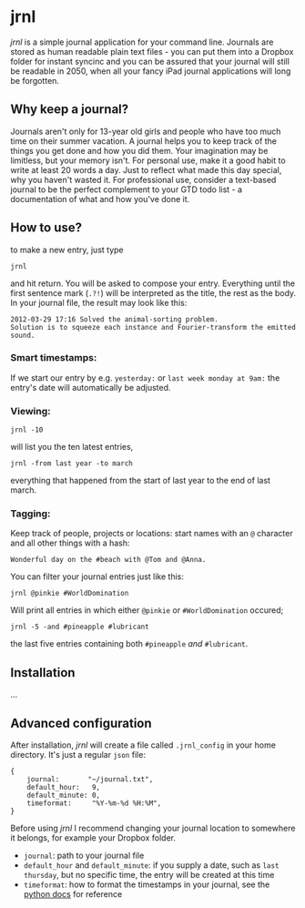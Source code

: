 # jrnl

*jrnl* is a simple journal application for your command line. Journals are stored as human readable plain text files - you can put them into a Dropbox folder for instant syncinc and you can be assured that your journal will still be readable in 2050, when all your fancy iPad journal applications will long be forgotten.

## Why keep a journal?

Journals aren't only for 13-year old girls and people who have too much time on their summer vacation. A journal helps you to keep track of the things you get done and how you did them. Your imagination may be limitless, but your memory isn't. For personal use, make it a good habit to write at least 20 words a day. Just to reflect what made this day special, why you haven't wasted it. For professional use, consider a text-based journal to be the perfect complement to your GTD todo list - a documentation of what and how you've done it.

## How to use?

to make a new entry, just type

    jrnl

and hit return. You will be asked to compose your entry. Everything until the first sentence mark (`.?!`) will be interpreted as the title, the rest as the body. In your journal file, the result may look like this:

    2012-03-29 17:16 Solved the animal-sorting problem.
    Solution is to squeeze each instance and Fourier-transform the emitted sound.

### Smart timestamps:

If we start our entry by e.g. `yesterday:` or `last week monday at 9am:` the entry's date will automatically be adjusted. 

### Viewing:

    jrnl -10   

will list you the ten latest entries,

    jrnl -from last year -to march   

everything that happened from the start of last year to the end of last march.

### Tagging:

Keep track of people, projects or locations: start names with an `@` character and all other things with a hash:

    Wonderful day on the #beach with @Tom and @Anna.

You can filter your journal entries just like this:

    jrnl @pinkie #WorldDomination

Will print all entries in which either `@pinkie` or `#WorldDomination` occured;

    jrnl -5 -and #pineapple #lubricant

the last five entries containing both `#pineapple` _and_ `#lubricant`.

## Installation

...

## Advanced configuration

After installation, _jrnl_ will create a file called `.jrnl_config` in your home directory. It's just a regular `json` file:

    {
        journal:       "~/journal.txt",
        default_hour:   9,
        default_minute: 0,
        timeformat:     "%Y-%m-%d %H:%M",
    }

Before using _jrnl_ I recommend changing your journal location to somewhere it belongs, for example your Dropbox folder.

 - `journal`: path to  your journal file
 - `default_hour` and `default_minute`: if you supply a date, such as `last thursday`, but no specific time, the entry will be created at this time
 - `timeformat`: how to format the timestamps in your journal, see the [python docs](http://docs.python.org/library/time.html#time.strftime) for reference